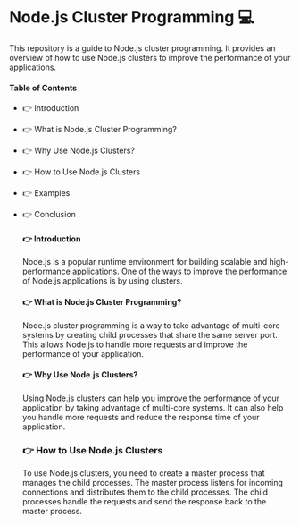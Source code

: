 # Node.js Cluster Programming 💻

This repository is a guide to Node.js cluster programming. It provides an overview of how to use Node.js clusters to improve the performance of your applications.

#### Table of Contents
- 👉 Introduction
- 👉 What is Node.js Cluster Programming?
- 👉 Why Use Node.js Clusters?
- 👉 How to Use Node.js Clusters
- 👉 Examples
- 👉 Conclusion

  #### 👉 Introduction 
  Node.js is a popular runtime environment for building scalable and high-performance applications. One of the ways to improve the performance of Node.js applications is by using clusters.

  #### 👉 What is Node.js Cluster Programming?
  Node.js cluster programming is a way to take advantage of multi-core systems by creating child processes that share the same server port. This allows Node.js to handle more requests and    improve the performance of your    application.

  #### 👉 Why Use Node.js Clusters?
  Using Node.js clusters can help you improve the performance of your application by taking advantage of multi-core systems. It can also help you handle more requests and reduce the response time of your application.

  ### 👉 How to Use Node.js Clusters
  To use Node.js clusters, you need to create a master process that manages the child processes. The master process listens for incoming connections and distributes them to the child processes. The child processes handle      the requests and send the response back to the master process.
